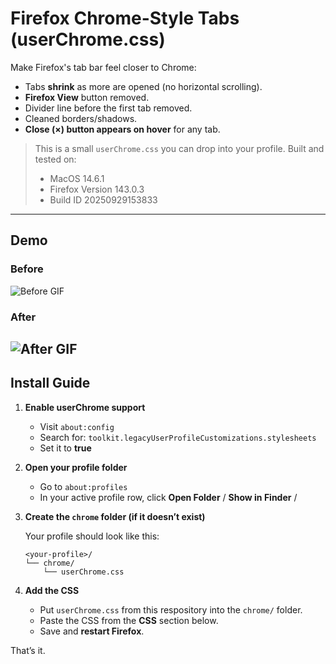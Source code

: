 # Firefox Chrome-Style Tabs (userChrome.css)

Make Firefox's tab bar feel closer to Chrome:
- Tabs **shrink** as more are opened (no horizontal scrolling).
- **Firefox View** button removed.
- Divider line before the first tab removed.
- Cleaned borders/shadows.
- **Close (×) button appears on hover** for any tab.

> This is a small `userChrome.css` you can drop into your profile. Built and tested on:
> - MacOS 14.6.1
> - Firefox Version 143.0.3
> - Build ID 20250929153833

---
## Demo
### Before
![Before GIF](./Before.gif)

### After
![After GIF](./After.gif)
---

## Install Guide

1. **Enable userChrome support**
   - Visit `about:config`
   - Search for: `toolkit.legacyUserProfileCustomizations.stylesheets`
   - Set it to **true**

2. **Open your profile folder**
   - Go to `about:profiles`
   - In your active profile row, click **Open Folder** / **Show in Finder** / 

3. **Create the `chrome` folder (if it doesn’t exist)**

   Your profile should look like this:

   ```
   <your-profile>/
   └── chrome/
       └── userChrome.css
   ```

4. **Add the CSS**
   - Put `userChrome.css` from this respository into the `chrome/` folder.
   - Paste the CSS from the **CSS** section below.
   - Save and **restart Firefox**.

That’s it.
